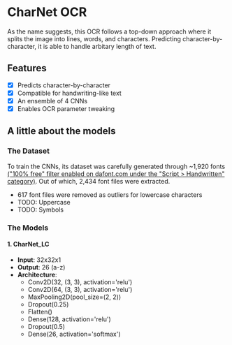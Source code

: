 # CharNet OCR 

As the name suggests, this OCR follows a top-down approach where it splits the image into lines, words, and characters. Predicting character-by-character, it is able to handle arbitary length of text.


## Features 

- [x] Predicts character-by-character
- [x] Compatible for handwriting-like text
- [x] An ensemble of 4 CNNs
- [x] Enables OCR parameter tweaking

## A little about the models


### The Dataset 

To train the CNNs, its dataset was carefully generated through ~1,920 fonts [("100% free" filter enabled on dafont.com under the "Script > Handwritten" category)](https://www.dafont.com/theme.php?cat=603&page=1&fpp=50&l[]=10&l[]=1). Out of which, 2,434 font files were extracted.


- 617 font files were removed as outliers for lowercase characters
- TODO: Uppercase
- TODO: Symbols


### The Models

#### 1. CharNet_LC 

- **Input**: 32x32x1
- **Output**: 26 (a-z)
- **Architecture**: 
    - Conv2D(32, (3, 3), activation='relu')
    - Conv2D(64, (3, 3), activation='relu')
    - MaxPooling2D(pool_size=(2, 2))
    - Dropout(0.25)
    - Flatten()
    - Dense(128, activation='relu')
    - Dropout(0.5)
    - Dense(26, activation='softmax')